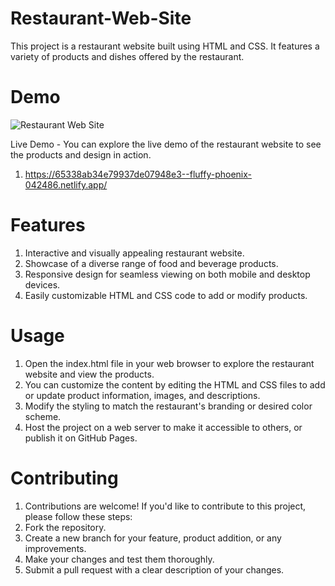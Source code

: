 # Restaurant-Web-Site

This project is a restaurant website built using HTML and CSS. It features a variety of products and dishes offered by the restaurant.

# Demo

![Restaurant Web Site](https://github.com/UmitAygunn/Restaurant-Web-Site/assets/140657845/c25efaf3-da30-4b23-8953-f46f13420d13)


Live Demo - You can explore the live demo of the restaurant website to see the products and design in action.
1) https://65338ab34e79937de07948e3--fluffy-phoenix-042486.netlify.app/


# Features
1) Interactive and visually appealing restaurant website.
2) Showcase of a diverse range of food and beverage products.
3) Responsive design for seamless viewing on both mobile and desktop devices.
4) Easily customizable HTML and CSS code to add or modify products.

# Usage

1) Open the index.html file in your web browser to explore the restaurant website and view the products.
2) You can customize the content by editing the HTML and CSS files to add or update product information, images, and descriptions.
3) Modify the styling to match the restaurant's branding or desired color scheme.
4) Host the project on a web server to make it accessible to others, or publish it on GitHub Pages.

# Contributing

1) Contributions are welcome! If you'd like to contribute to this project, please follow these steps:
2) Fork the repository.
3) Create a new branch for your feature, product addition, or any improvements.
4) Make your changes and test them thoroughly.
5) Submit a pull request with a clear description of your changes.
